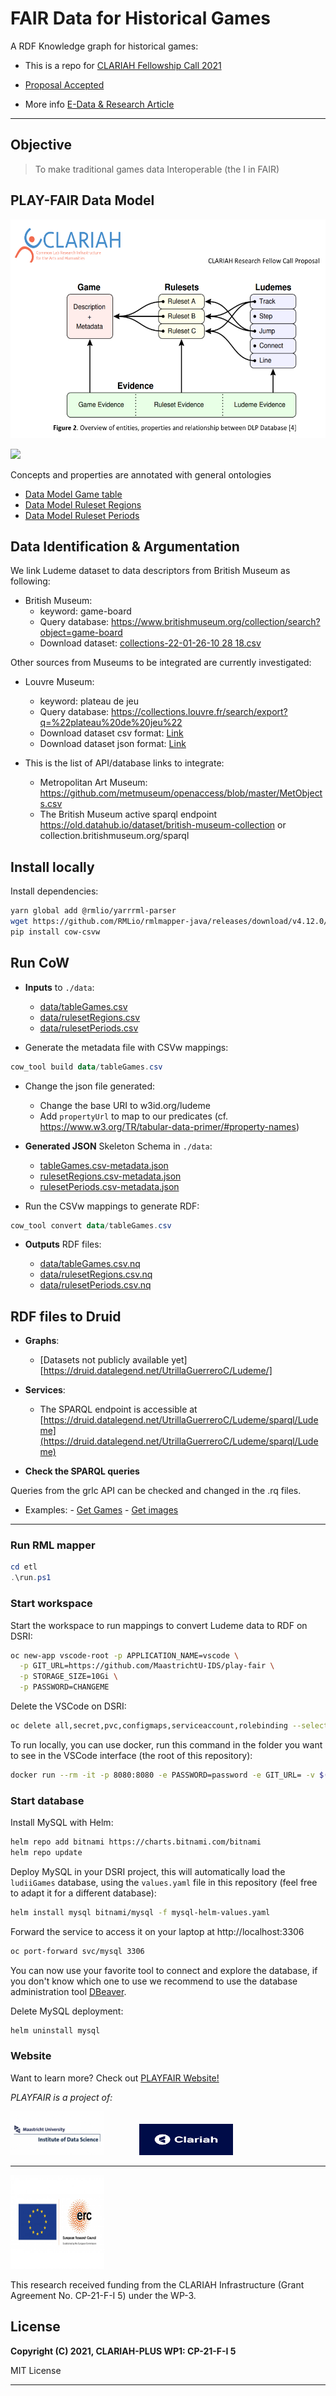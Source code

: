 
# FAIR Data for Historical Games

A RDF Knowledge graph for historical games:

  + This is a repo for [CLARIAH Fellowship Call 2021](https://www.clariah.nl/news/clariah-fellowship-call-2021)

+ [Proposal Accepted](files/CLARIAH-F-2021_paper.pdf)

+ More info [E-Data & Research Article](https://edata.nl/2022/01/31/historische-spelletjesdatabase-in-de-maak/)

---

## Objective


> To make traditional games data Interoperable (the I in FAIR)

## PLAY-FAIR Data Model

<a href="http://www.ludeme.eu/"><img src="images/data-model.png" width="550px" height="350px" alt="Ludeme Project Logo" /></a>

![](i)


Concepts and properties are annotated with general ontologies

+ [Data Model Game table](model/data-model.md)
+ [Data Model Ruleset Regions](model/data-model-regions.md)
+ [Data Model Ruleset Periods](model/data-model-periods.md)


## Data Identification & Argumentation

We link Ludeme dataset to data descriptors from British Museum as following:

- British Museum:
  + keyword: game-board
  + Query database: https://www.britishmuseum.org/collection/search?object=game-board
  + Download dataset: [collections-22-01-26-10 28 18.csv](data/collections-britishM.csv)    



Other sources from Museums to be integrated are currently investigated:

- Louvre Museum:
  + keyword: plateau de jeu
  + Query database: https://collections.louvre.fr/search/export?q=%22plateau%20de%20jeu%22
  + Download dataset csv format: [Link](https://collections.louvre.fr/recherche?q=%22plateau+de+jeu%22) 
  + Download dataset json format: [Link](https://collections.louvre.fr/search/export?q=%22plateau%20de%20jeu%22) 

- This is the list of API/database links to integrate:
    + Metropolitan Art Museum: https://github.com/metmuseum/openaccess/blob/master/MetObjects.csv
    + The British Museum active sparql endpoint https://old.datahub.io/dataset/british-museum-collection or collection.britishmuseum.org/sparql




## Install locally

Install dependencies:

```bash
yarn global add @rmlio/yarrrml-parser
wget https://github.com/RMLio/rmlmapper-java/releases/download/v4.12.0/rmlmapper.jar
pip install cow-csvw
```

## Run CoW

- **Inputs** to `./data`:

  + [data/tableGames.csv](data/tableGames.csv)
  + [data/rulesetRegions.csv](data/rulesetRegions.csv)
  + [data/rulesetPeriods.csv](data/rulesetPeriods.csv)

- Generate the metadata file with CSVw mappings:

```powershell
cow_tool build data/tableGames.csv
```

- Change the json file generated:

  * Change the base URI to w3id.org/ludeme
  * Add `propertyUrl` to map to our predicates (cf. https://www.w3.org/TR/tabular-data-primer/#property-names)

- **Generated JSON** Skeleton Schema in `./data`:
  + [tableGames.csv-metadata.json](data/tableGames.csv-metadata.json)
  + [rulesetRegions.csv-metadata.json](data/rulesetRegions.csv-metadata.json)
  + [rulesetPeriods.csv-metadata.json](data/rulesetPeriods.csv-metadata.json)



- Run the CSVw mappings to generate RDF:


```powershell
cow_tool convert data/tableGames.csv
```

- **Outputs** RDF files:

  + [data/tableGames.csv.nq](data/tableGames.csv.nq)
  + [data/rulesetRegions.csv.nq](data/rulesetRegions.csv.nq)
  + [data/rulesetPeriods.csv.nq](data/rulesetPeriods.csv.nq)




## RDF files to Druid

- **Graphs**:

  + [Datasets not publicly available yet][https://druid.datalegend.net/UtrillaGuerreroC/Ludeme/]


- **Services**:

  + The SPARQL endpoint is accessible at [https://druid.datalegend.net/UtrillaGuerreroC/Ludeme/sparql/Ludeme](https://druid.datalegend.net/UtrillaGuerreroC/Ludeme/sparql/Ludeme)


- **Check the SPARQL queries**

Queries from the grlc API can be checked and changed in the .rq files.
    
  * Examples:
        - [Get Games](queries/get-games.rq)
        - [Get images](queries/get-games-images.rq)


---

### Run RML mapper

```powershell
cd etl
.\run.ps1
```


### Start workspace

Start the workspace to run mappings to convert Ludeme data to RDF on DSRI:

```bash
oc new-app vscode-root -p APPLICATION_NAME=vscode \
  -p GIT_URL=https://github.com/MaastrichtU-IDS/play-fair \
  -p STORAGE_SIZE=10Gi \
  -p PASSWORD=CHANGEME
```

Delete the VSCode on DSRI:

```bash
oc delete all,secret,pvc,configmaps,serviceaccount,rolebinding --selector app=vscode
```

To run locally, you can use docker, run this command in the folder you want to see in the VSCode interface (the root of this repository):

```bash
docker run --rm -it -p 8080:8080 -e PASSWORD=password -e GIT_URL= -v $(pwd):/home/coder/project ghcr.io/maastrichtu-ids/code-server:latest
```

### Start database

Install MySQL with Helm:

```bash
helm repo add bitnami https://charts.bitnami.com/bitnami
helm repo update
```

Deploy MySQL in your DSRI project, this will automatically load the `ludiiGames` database, using the `values.yaml` file in this repository (feel free to adapt it for a different database):

```bash
helm install mysql bitnami/mysql -f mysql-helm-values.yaml
```

Forward the service to access it on your laptop at http://localhost:3306

```bash
oc port-forward svc/mysql 3306
```

You can now use your favorite tool to connect and explore the database, if you don't know which one to use we recommend to use the database administration tool [DBeaver](https://dbeaver.io/).

Delete MySQL deployment:

```bash
helm uninstall mysql
```


### Website

Want to learn more? Check out [PLAYFAIR Website!](https://www.clariah.nl/projects?page=2/)

_PLAYFAIR is a project of:_

<a href="https://www.maastrichtuniversity.nl/research/institute-data-science"><img src="images/Logo_IDS.jpg" width="150px" height="70px" alt="Institute of Data Science" /></a>&emsp;&emsp;&emsp;&emsp;<a href="https://www.clariah.nl//"><img src="images/Logo_Clariah.png" alt="Clariah Logo" width="150px" height="50px"/></a>

---


<a href="http://www.ludeme.eu/"><img src="images/LOGO_ERC-FLAG_EU_.jpg" width="150px" height="150px" alt="Ludeme Project Logo" /></a>

This research received funding from the CLARIAH Infrastructure (Grant Agreement No. CP-21-F-I 5) under the WP-3.
## License

**Copyright (C) 2021, CLARIAH-PLUS WP1: CP-21-F-I 5**

MIT License 

---

